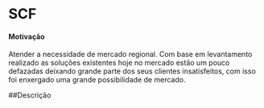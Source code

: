 # SCF

#### Motivação

Atender a necessidade de mercado regional. Com base em levantamento realizado as soluções existentes hoje no mercado estão um pouco defazadas deixando grande parte dos seus clientes insatisfeitos, com isso foi enxergado uma grande possibilidade de mercado.

##Descrição 

